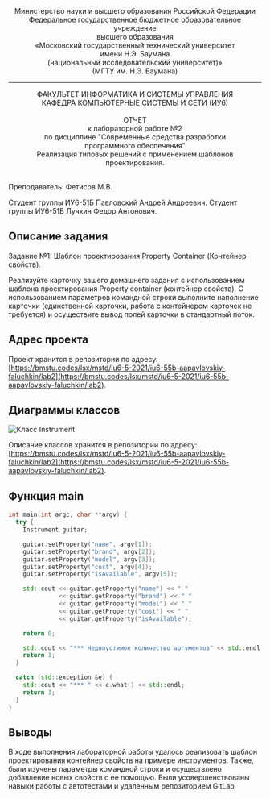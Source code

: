 <div align="center">
Министерство науки и высшего образования Российской Федерации <br />
Федеральное государственное бюджетное образовательное учреждение <br />
высшего образования <br />
«Московский государственный технический университет <br />
имени Н.Э. Баумана <br />
(национальный исследовательский университет)» <br />
(МГТУ им. Н.Э. Баумана)
</div>
<hr />
<div align="center">
ФАКУЛЬТЕТ ИНФОРМАТИКА И СИСТЕМЫ УПРАВЛЕНИЯ <br />
КАФЕДРА КОМПЬЮТЕРНЫЕ СИСТЕМЫ И СЕТИ (ИУ6)
</div>
<br />
<div align="center">
ОТЧЕТ <br />
к лабораторной работе №2 <br />
по дисциплине "Современные средства разработки <br />
программного обеспечения" <br />
Реализация типовых решений с применением шаблонов проектирования.
</div>
<br />

Преподаватель: Фетисов М.В.

Студент группы ИУ6-51Б Павловский Андрей Андреевич.
Студент группы ИУ6-51Б Лучкин Федор Антонович.

## Описание задания

Задание №1: Шаблон проектирования Property Container (Контейнер свойств).

Реализуйте карточку вашего домашнего задания с использованием шаблона проектирования Property container (контейнер свойств). С использованием параметров командной строки выполните наполнение карточки (единственной карточки, работа с контейнером карточек не требуется) и осуществите вывод полей карточки в стандартный поток.
## Адрес проекта

Проект хранится в репозитории по адресу: [https://bmstu.codes/lsx/mstd/iu6-5-2021/iu6-55b-aapavlovskiy-faluchkin/lab2](https://bmstu.codes/lsx/mstd/iu6-5-2021/iu6-55b-aapavlovskiy-faluchkin/lab2).

## Диаграммы классов

![Класс Instrument](https://lsx.pages.bmstu.codes/mstd/iu6-5-2021/iu6-55b-aapavlovskiy-faluchkin/lab2/class_instrument__coll__graph.png)

Описание классов хранится в репозитории по адресу: [https://bmstu.codes/lsx/mstd/iu6-5-2021/iu6-55b-aapavlovskiy-faluchkin/lab2](https://bmstu.codes/lsx/mstd/iu6-5-2021/iu6-55b-aapavlovskiy-faluchkin/lab2).

## Функция main

```cpp
int main(int argc, char **argv) {
  try {
    Instrument guitar;

    guitar.setProperty("name", argv[1]);
    guitar.setProperty("brand", argv[2]);
    guitar.setProperty("model", argv[3]);
    guitar.setProperty("cost", argv[4]);
    guitar.setProperty("isAvailable", argv[5]);

    std::cout << guitar.getProperty("name") << " "
              << guitar.getProperty("brand") << " "
              << guitar.getProperty("model") << " "
              << guitar.getProperty("cost") << " "
              << guitar.getProperty("isAvailable");

    return 0;

    std::cout << "*** Недопустимое количество аргументов" << std::endl;
    return 1;
  }

  catch (std::exception &e) {
    std::cout << "*** " << e.what() << std::endl;
    return 1;
  }
}
```

## Выводы
В ходе выполнения лабораторной работы удалось реализовать шаблон проектирования контейнер свойств на примере инструментов. Также, были изучены параметры командной строки и осуществлено добавление новых свойств с ее помощью. Были усовершенствованы навыки работы с автотестами и удаленным репозиторием GitLab
